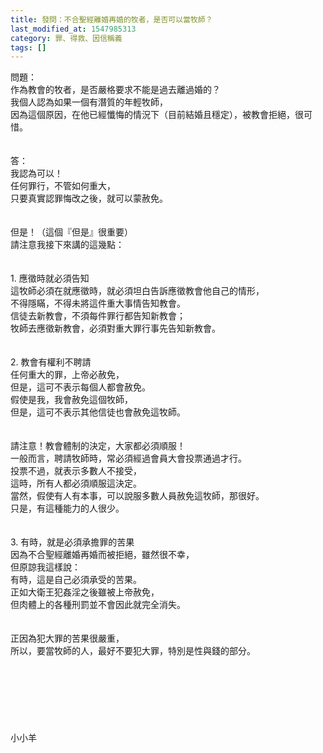 ```yaml
---
title: 發問：不合聖經離婚再婚的牧者，是否可以當牧師？
last_modified_at: 1547985313
category: 罪、得救、因信稱義
tags: []
---
```


問題：<br>作為教會的牧者，是否嚴格要求不能是過去離過婚的？<br>我個人認為如果一個有潛質的年輕牧師，<br>因為這個原因，在他已經懺悔的情況下（目前結婚且穩定），被教會拒絕，很可惜。<br><br><!--more--><br>答：<br>我認為可以！<br>任何罪行，不管如何重大，<br>只要真實認罪悔改之後，就可以蒙赦免。<br><br><br>但是！（這個『但是』很重要）<br>請注意我接下來講的這幾點：<br><br><br>1.	應徵時就必須告知<br>這牧師必須在就應徵時，就必須坦白告訴應徵教會他自己的情形，<br>不得隱瞞，不得未將這件重大事情告知教會。<br>信徒去新教會，不須每件罪行都告知新教會；<br>牧師去應徵新教會，必須對重大罪行事先告知新教會。<br> <br><br>2.	教會有權利不聘請<br>任何重大的罪，上帝必赦免，<br>但是，這可不表示每個人都會赦免。<br>假使是我，我會赦免這個牧師，<br>但是，這可不表示其他信徒也會赦免這牧師。<br> <br><br>請注意！教會體制的決定，大家都必須順服！<br>一般而言，聘請牧師時，常必須經過會員大會投票通過才行。<br>投票不過，就表示多數人不接受，<br>這時，所有人都必須順服這決定。<br>當然，假使有人有本事，可以說服多數人員赦免這牧師，那很好。<br>只是，有這種能力的人很少。<br> <br> <br>3.	有時，就是必須承擔罪的苦果<br>因為不合聖經離婚再婚而被拒絕，雖然很不幸，<br>但原諒我這樣說：<br>有時，這是自己必須承受的苦果。<br>正如大衛王犯姦淫之後雖被上帝赦免，<br>但肉體上的各種刑罰並不會因此就完全消失。<br> <br><br>正因為犯大罪的苦果很嚴重，<br>所以，要當牧師的人，最好不要犯大罪，特別是性與錢的部分。<br><br><br><br><br><br><br><br>小小羊<br><br><br><br><br><br> <br>

